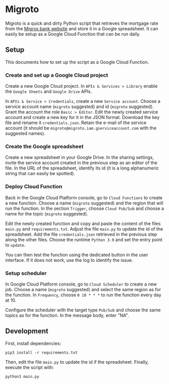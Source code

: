 # Migroto
Migroto is a quick and dirty Python script that retrieves the mortgage rate from the [Migros bank website](https://www.migrosbank.ch/) and store it in a Google spreadsheet. It can easily be setup as a Google Cloud Function that can be run daily.

## Setup
This documents how to set up the script as a Google Cloud Function.

### Create and set up a Google Cloud project
Create a new Google Cloud project. In `APIs & Services > Library` enable the `Google Sheets` and `Google Drive` APIs.

In `APIs & Service > Credentials`, create a new `Service account`. Choose a service account name (`migroto` suggested) and id (`migroto` suggested). Grant the account the role `Basic > Editor`. Edit the newly created service account and create a new key for it in the JSON format. Download the key file and rename it `credentials.json`. Retain the e-mail of the service account (it should be `migroto@migroto.iam.gserviceaccount.com` with the suggested names).

### Create the Google spreadsheet
Create a new spreadsheet in your Google Drive. In the sharing settings, invite the service account created in the previous step as an editor of the file. In the URL of the spreadsheet, identify its id (it is a long alphanumeric string that can easily be spotted).

### Deploy Cloud Function
Back in the Google Cloud Platform console, go to `Cloud Functions` to create a new function. Choose a name (`migroto` suggested) and the region that will run the function. In the section `Trigger`, choose `Cloud Pub/Sub` and choose a name for the topic (`migroto` suggested).

Edit the newly created function and copy and paste the content of the files `main.py` and `requirements.txt`. Adjust the file `main.py` to update the id of the spreadsheet. Add the file `credentials.json` retrieved in the previous step along the other files. Choose the runtime `Python 3.9` and set the entry point to `update`.

You can then test the function using the dedicated button in the user interface. If it does not work, use the log to identify the issue.

### Setup scheduler
In Google Cloud Platform console, go to `Cloud Scheduler` to create a new job. Choose a name (`migroto` suggested) and select the same region as for the function. In `Frequency`, choose `0 10 * * *` to run the function every day at 10.

Configure the scheduler with the target type `Pub/Sub` and choose the same topics as for the function. In the message body, enter "NA".

## Development
First, install dependencies:
```
pip3 install -r requirements.txt
```

Then, edit the file `main.py` to update the id if the spreadsheet. Finally, execute the script with:
```
python3 main.py
```

